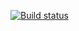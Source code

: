 [![Build status](https://ci.appveyor.com/api/projects/status/mbwjrlxgjepgjya8?svg=true)](https://ci.appveyor.com/project/Vadum1998/postmanecho)
